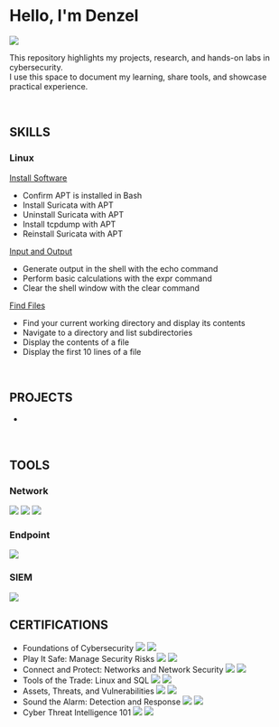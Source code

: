# Hello, I'm Denzel
<a href="https://www.linkedin.com/in/denzelyunzal"><img src="https://img.shields.io/badge/-LinkedIn-0072b1?&style=for-the-badge&logo=linkedin&logoColor=white" /></a>

This repository highlights my projects, research, and hands-on labs in cybersecurity.  
I use this space to document my learning, share tools, and showcase practical experience.

<br>

## SKILLS

### Linux

<div><a href="https://github.com/DenzelLabs/Install-Software">Install Software</a></div>
<ul>
  <li>Confirm APT is installed in Bash</li>
  <li>Install Suricata with APT</li>
  <li>Uninstall Suricata with APT</li>
  <li>Install tcpdump with APT</li>
  <li>Reinstall Suricata with APT</li>
</ul>

<div><a href="https://github.com/DenzelLabs/Input-and-Output">Input and Output</a></div>
<ul>
  <li>Generate output in the shell with the echo command</li>
  <li>Perform basic calculations with the expr command</li>
  <li>Clear the shell window with the clear command</li>
</ul>

<div><a href="https://github.com/DenzelLabs/Find-Files">Find Files</a></div>
<ul>
  <li>Find your current working directory and display its contents</li>
  <li>Navigate to a directory and list subdirectories</li>
  <li>Display the contents of a file</li>
  <li>Display the first 10 lines of a file</li>
</ul>






<br>

## PROJECTS
- 
<br>

## TOOLS

### Network
<div>
<img src="https://img.shields.io/badge/-Suricata-EF3B2D?&style=for-the-badge&logo=Suricata&logoColor=white" />
<img src="https://img.shields.io/badge/-Wireshark-1679A7?&style=for-the-badge&logo=Wireshark&logoColor=white" />
<img src="https://img.shields.io/badge/-tcpdump-000000?&style=for-the-badge&logo=linux&logoColor=white" />  
</div>

### Endpoint
<img src="https://img.shields.io/badge/-Microsoft_Defender_for_Endpoint-00A4EF?&style=for-the-badge&logo=Microsoft&logoColor=white" />

### SIEM
<img src="https://img.shields.io/badge/-Splunk-000000?&style=for-the-badge&logo=Splunk&logoColor=white" />

<br>

## CERTIFICATIONS
- Foundations of Cybersecurity <img src="https://img.shields.io/badge/-Google-4285F4?&style=for-the-badge&logo=Google&logoColor=white" /> <img src="https://img.shields.io/badge/-Coursera-0056D2?&style=for-the-badge&logo=Coursera&logoColor=white" />
- Play It Safe: Manage Security Risks <img src="https://img.shields.io/badge/-Google-4285F4?&style=for-the-badge&logo=Google&logoColor=white" /> <img src="https://img.shields.io/badge/-Coursera-0056D2?&style=for-the-badge&logo=Coursera&logoColor=white" />
- Connect and Protect: Networks and Network Security <img src="https://img.shields.io/badge/-Google-4285F4?&style=for-the-badge&logo=Google&logoColor=white" /> <img src="https://img.shields.io/badge/-Coursera-0056D2?&style=for-the-badge&logo=Coursera&logoColor=white" />
- Tools of the Trade: Linux and SQL <img src="https://img.shields.io/badge/-Google-4285F4?&style=for-the-badge&logo=Google&logoColor=white" /> <img src="https://img.shields.io/badge/-Coursera-0056D2?&style=for-the-badge&logo=Coursera&logoColor=white" />
- Assets, Threats, and Vulnerabilities <img src="https://img.shields.io/badge/-Google-4285F4?&style=for-the-badge&logo=Google&logoColor=white" /> <img src="https://img.shields.io/badge/-Coursera-0056D2?&style=for-the-badge&logo=Coursera&logoColor=white" />
- Sound the Alarm: Detection and Response <img src="https://img.shields.io/badge/-Google-4285F4?&style=for-the-badge&logo=Google&logoColor=white" /> <img src="https://img.shields.io/badge/-Coursera-0056D2?&style=for-the-badge&logo=Coursera&logoColor=white" />
- Cyber Threat Intelligence 101 <img src="https://img.shields.io/badge/-CTI101-333333?&style=for-the-badge&logo=target&logoColor=white" /> <img src="https://img.shields.io/badge/-arcX-FF6F00?&style=for-the-badge&logoColor=white" />



